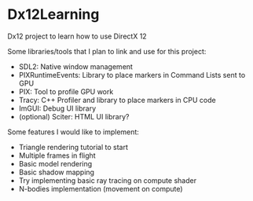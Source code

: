 # Dx12Learning
Dx12 project to learn how to use DirectX 12

Some libraries/tools that I plan to link and use for this project:

* SDL2: Native window management
* PIXRuntimeEvents: Library to place markers in Command Lists sent to GPU
* PIX: Tool to profile GPU work
* Tracy: C++ Profiler and library to place markers in CPU code
* ImGUI: Debug UI library
* (optional) Sciter: HTML UI library?

Some features I would like to implement:

* Triangle rendering tutorial to start
* Multiple frames in flight
* Basic model rendering
* Basic shadow mapping
* Try implementing basic ray tracing on compute shader
* N-bodies implementation (movement on compute)
